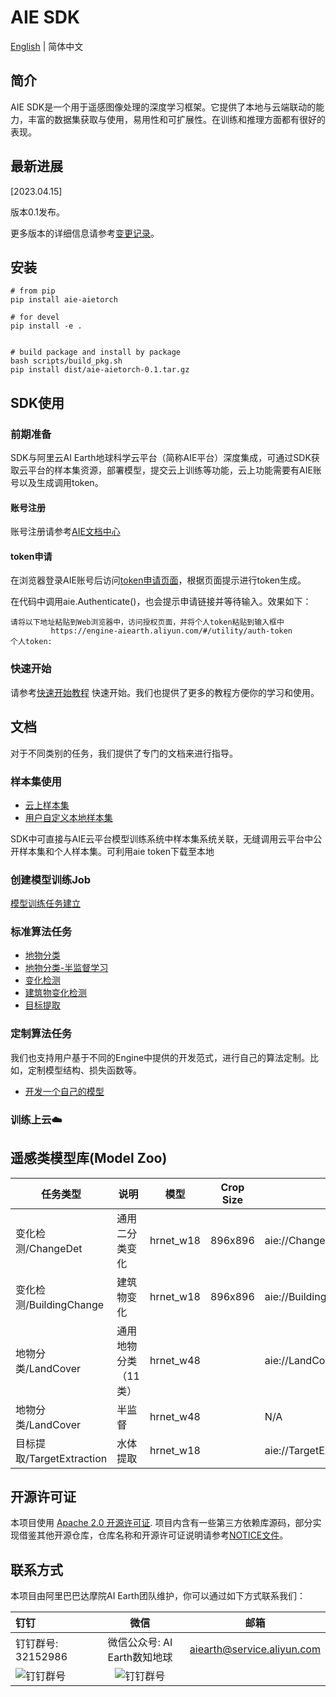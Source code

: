 # AIE SDK

[English](README.md) | 简体中文

## 简介

AIE SDK是一个用于遥感图像处理的深度学习框架。它提供了本地与云端联动的能力，丰富的数据集获取与使用，易用性和可扩展性。在训练和推理方面都有很好的表现。

## 最新进展
[2023.04.15]

版本0.1发布。

更多版本的详细信息请参考[变更记录](docs/source/change_log.md)。


## 安装

```shell
# from pip 
pip install aie-aietorch

# for devel
pip install -e .


# build package and install by package
bash scripts/build_pkg.sh
pip install dist/aie-aietorch-0.1.tar.gz

```

## SDK使用

### 前期准备 

SDK与阿里云AI Earth地球科学云平台（简称AIE平台）深度集成，可通过SDK获取云平台的样本集资源，部署模型，提交云上训练等功能，云上功能需要有AIE账号以及生成调用token。

#### 账号注册
账号注册请参考[AIE文档中心](https://engine-aiearth.aliyun.com/docs/page/guide?d=573e72)


#### token申请
在浏览器登录AIE账号后访问[token申请页面](https://engine-aiearth.aliyun.com/#/utility/auth-token)，根据页面提示进行token生成。

在代码中调用aie.Authenticate()，也会提示申请链接并等待输入。效果如下：
```
请将以下地址粘贴到Web浏览器中，访问授权页面，并将个人token粘贴到输入框中
         https://engine-aiearth.aliyun.com/#/utility/auth-token
个人token: 
```


### 快速开始
请参考[快速开始教程](quickstart.ipynb) 快速开始。我们也提供了更多的教程方便你的学习和使用。

## 文档

对于不同类别的任务，我们提供了专门的文档来进行指导。

### 样本集使用


* [云上样本集](docs/dataset/cloud.md)
* [用户自定义本地样本集](docs/dataset/custom.md)



SDK中可直接与AIE云平台模型训练系统中样本集系统关联，无缝调用云平台中公开样本集和个人样本集。可利用aie token下载至本地



### 创建模型训练Job

[模型训练任务建立](/docs/train/train.md)


### 标准算法任务
* [地物分类](aietorch/trainer/mmseg/configs/LandCover/README.md)
* [地物分类-半监督学习](aietorch/trainer/mmseg/configs/LandCover/README.md#配置4-半监督训练mkd)
* [变化检测](aietorch/trainer/mmseg/configs/ChangeDet/README.md)
* [建筑物变化检测](aietorch/trainer/mmseg/configs/BuildingChange/README.md)
* [目标提取](aietorch/trainer/mmseg/configs/TargetExtraction/README.md)

### 定制算法任务
我们也支持用户基于不同的Engine中提供的开发范式，进行自己的算法定制。比如，定制模型结构、损失函数等。
* [开发一个自己的模型](docs/source/custom_model.md)

### 训练上云☁️

## 遥感类模型库(Model Zoo)

|  任务类型  | 说明 | 模型 | Crop Size | Uri | config | 下载 |
| --- | --- | --- | --- | --- | --- | --- | 
| 变化检测/ChangeDet  | 通用二分类变化 | hrnet_w18 | 896x896 | aie://ChangeDet/changedet_hrnet_w18_base_150k_new512_cosine_lr_batch_48_v25_finetune.pth | [config](/aietorch/trainer/mmseg/configs/ChangeDet/hrnet_w18_base_150k_new512_cosine_lr_batch_48_v25.py) | [model](https://aie-private-data.oss-cn-hangzhou.aliyuncs.com/model_zoo/ChangeDet/changedet_hrnet_w18_base_150k_new512_cosine_lr_batch_48_v25_finetune.pth?OSSAccessKeyId=LTAI5tBdxS7RicYExCHhVv9d&Expires=5279969060&Signature=EMLJ2M1RfuVuzhSF1RhdrEMfDtQ%3D) |
| 变化检测/BuildingChange | 建筑物变化 | hrnet_w18 | 896x896 | aie://BuildingChange/buildingchange_hrnet_w18_base_150k_new512_cosine_lr_batch_48_builingchange.pth | [config](/aietorch/trainer/mmseg/configs/BuildingChange/hrnet_w18_base_150k_new512_cosine_lr_batch_48_builingchange.py) | [model](https://aie-private-data.oss-cn-hangzhou.aliyuncs.com/model_zoo/BuildingChange/buildingchange_hrnet_w18_base_150k_new512_cosine_lr_batch_48_builingchange.pth?OSSAccessKeyId=LTAI5tBdxS7RicYExCHhVv9d&Expires=5279969098&Signature=Sh3YxYEMb6N9JCsI0I6QG594Yl8%3D) |
|  地物分类/LandCover  | 通用地物分类（11类） | hrnet_w48 | | aie://LandCover/landcover_v1.6.pth | [config](/aietorch/trainer/mmseg/configs/LandCover/fcn_hr48_1024x1024_16k_landcover.py) | [model](https://aie-private-data.oss-cn-hangzhou.aliyuncs.com/model_zoo/LandCover/landcover_v1.6.pth?OSSAccessKeyId=LTAI5tBdxS7RicYExCHhVv9d&Expires=1679973126&Signature=N3OtOviGP7v8D%2FEjxYv3hm0nuic%3D) |
|  地物分类/LandCover  | 半监督 | hrnet_w48  | | N/A | [config](/aietorch/trainer/mmseg/configs/LandCover/semi.py) | N/A |
| 目标提取/TargetExtraction | 水体提取 | hrnet_w18 | | aie://TargetExtraction/water_fcn_hr18_1024x1024_40k4_bceious1w1.0_semi0108_it1_0108_it2_0103_iter_20000.pth | [config](/aietorch/trainer/mmseg/configs/TargetExtraction/fcn_hr18_1024x1024_40k4_bceious1w1.0.py) | [model](https://aie-private-data.oss-cn-hangzhou.aliyuncs.com/model_zoo/TargetExtraction/water_fcn_hr18_1024x1024_40k4_bceious1w1.0_semi0108_it1_0108_it2_0103_iter_20000.pth?OSSAccessKeyId=LTAI5tBdxS7RicYExCHhVv9d&Expires=5279969754&Signature=oqmaSbu4XGJ4gL4lcUO%2FAJviEVg%3D) |


## 开源许可证

本项目使用 [Apache 2.0 开源许可证](LICENSE). 项目内含有一些第三方依赖库源码，部分实现借鉴其他开源仓库，仓库名称和开源许可证说明请参考[NOTICE文件](NOTICE)。


## 联系方式

本项目由阿里巴巴达摩院AI Earth团队维护，你可以通过如下方式联系我们：

| 钉钉    | 微信  |邮箱  
| :----------- | :-----------: |:-----------: |
| 钉钉群号: 32152986 | 微信公众号: AI Earth数知地球 |aiearth@service.aliyun.com
| ![钉钉群号](https://img.alicdn.com/imgextra/i2/O1CN01XW3sCk1JlBoQ5tKAd_!!6000000001068-2-tps-159-160.png "钉钉群号") | ![钉钉群号](https://img.alicdn.com/imgextra/i2/O1CN0109JceF1W63CuznFtA_!!6000000002738-2-tps-160-160.png "钉钉群号") |
